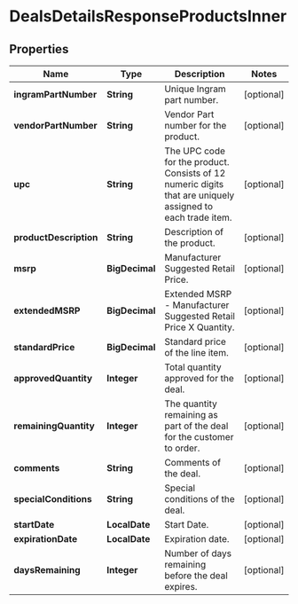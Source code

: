 

# DealsDetailsResponseProductsInner


## Properties

| Name | Type | Description | Notes |
|------------ | ------------- | ------------- | -------------|
|**ingramPartNumber** | **String** | Unique Ingram part number. |  [optional] |
|**vendorPartNumber** | **String** | Vendor Part number for the product. |  [optional] |
|**upc** | **String** | The UPC code for the product. Consists of 12 numeric digits that are uniquely assigned to each trade item. |  [optional] |
|**productDescription** | **String** | Description of the product. |  [optional] |
|**msrp** | **BigDecimal** | Manufacturer Suggested Retail Price. |  [optional] |
|**extendedMSRP** | **BigDecimal** | Extended MSRP - Manufacturer Suggested Retail Price X Quantity. |  [optional] |
|**standardPrice** | **BigDecimal** | Standard price of the line item. |  [optional] |
|**approvedQuantity** | **Integer** | Total quantity approved for the deal. |  [optional] |
|**remainingQuantity** | **Integer** | The quantity remaining as part of the deal for the customer to order. |  [optional] |
|**comments** | **String** | Comments of the deal. |  [optional] |
|**specialConditions** | **String** | Special conditions of the deal. |  [optional] |
|**startDate** | **LocalDate** | Start Date. |  [optional] |
|**expirationDate** | **LocalDate** | Expiration date. |  [optional] |
|**daysRemaining** | **Integer** | Number of days remaining before the deal expires. |  [optional] |



